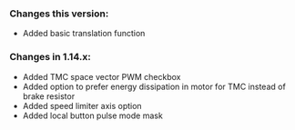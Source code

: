 ### Changes this version:
- Added basic translation function

### Changes in 1.14.x:
- Added TMC space vector PWM checkbox
- Added option to prefer energy dissipation in motor for TMC instead of brake resistor
- Added speed limiter axis option
- Added local button pulse mode mask